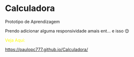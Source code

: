 # Calculadora
Prototipo de Aprendizagem

Prendo adicionar alguma responsividade amais 
ent... e isso 😊

<p style="color: yellow;">Veja Aqui:</p>

https://paulopc777.github.io/Calculadora/

